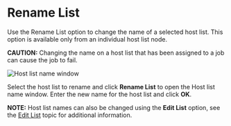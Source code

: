 # Rename List

Use the Rename List option to change the name of a selected host list. This option is available only from an individual host list node.

__CAUTION:__ Changing the name on a host list that has been assigned to a job can cause the job to fail.

![Host list name window](/img/product_docs/accessanalyzer/accessanalyzer/enterpriseauditor/admin/hostmanagement/actions/hostlistname.png)

Select the host list to rename and click __Rename List__ to open the Host list name window. Enter the new name for the host list and click __OK__.

__NOTE:__ Host list names can also be changed using the __Edit List__ option, see the [Edit List](/docs/accessanalyzer/accessanalyzer/enterpriseauditor/admin/hostmanagement/actions/editlist.md) topic for additional information.
